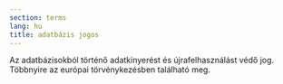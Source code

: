 ```yaml
---
section: terms
lang: hu
title: adatbázis jogos
---
```


Az adatbázisokból történő adatkinyerést és újrafelhasználást védő jog. Többnyire az európai törvénykezésben található meg.
